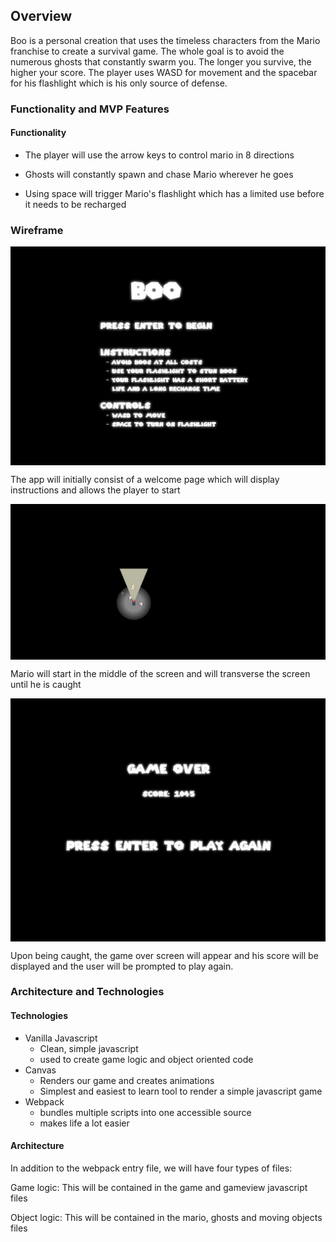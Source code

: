 ## Overview

Boo is a personal creation that uses the timeless characters from the Mario franchise to create a survival game. The whole goal is to avoid the numerous ghosts that constantly swarm you. The longer you survive, the higher your score. The player uses WASD for movement and the spacebar for his flashlight which is his only source of defense.

### Functionality and MVP Features

#### Functionality
* The player will use the arrow keys to control mario in 8 directions

* Ghosts will constantly spawn and chase Mario wherever he goes

* Using space will trigger Mario's flashlight which has a limited use before it needs to be recharged

### Wireframe
<img src="./vendors/screenshots/welcomeboo.png" align="center"/>

The app will initially consist of a welcome page which will display instructions and allows the player to start

<img src="./vendors/screenshots/boo.png" align="center"/>

Mario will start in the middle of the screen and will transverse the screen until he is caught

<img src="./vendors/screenshots/gameoverboo.png" align="center"/>

Upon being caught, the game over screen will appear and his score will be displayed and the user will be prompted to play again.

### Architecture and Technologies

#### Technologies 
* Vanilla Javascript
    * Clean, simple javascript 
    * used to create game logic and object oriented code
* Canvas
    * Renders our game and creates animations
    * Simplest and easiest to learn tool to render a simple javascript game
* Webpack
    * bundles multiple scripts into one accessible source
    * makes life a lot easier

#### Architecture
In addition to the webpack entry file, we will have four types of files:

Game logic: This will be contained in the game and gameview javascript files

Object logic: This will be contained in the mario, ghosts and moving objects files
